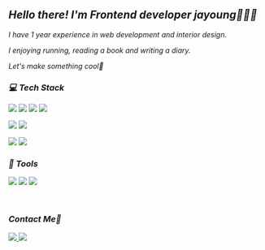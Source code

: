 
<h2 >  <i>Hello there! I'm Frontend developer jayoung👩🏻‍💻</i> </h2>
<p ><i>I have 1 year experience in web development and interior design.</i></p>
<p ><i>I enjoying running, reading a book and writing a diary.</i></p>
<p ><i>Let's make something cool💙</i></p>
<h3 ><i> 💻 Tech Stack </i></h3>
<p>
  <img src="https://img.shields.io/badge/JavaScript-F7DF1E?style=flat-square&logo=JavaScript&logoColor=white" />
  <img  src="https://img.shields.io/badge/TypeScript-3178C6?style=flat-square&logo=TypeScript&logoColor=white"/>
  <img   src="https://img.shields.io/badge/React-61DAFB?style=flat-square&logo=React&logoColor=white"/>
    <img  src="https://img.shields.io/badge/Redux-764ABC?style=flat-square&logo=Redux&logoColor=white"/>
</p>
<p>
  <img  src="https://img.shields.io/badge/Html-E34F26?style=flat-square&logo=HTML5&logoColor=white"/>
  <img   src="https://img.shields.io/badge/CSS-1572B6?style=flat-square&logo=CSS3&logoColor=white"/><br/>
</p>
<p >
  <img  src="https://img.shields.io/badge/Java-db4838?style=flat-square&logo=Java&logoColor=white"/>
  <img  src="https://img.shields.io/badge/Spring-green?style=flat-square&logo=Spring&logoColor=white"/>
</p>
<h3 ><i> 🔨 Tools </i></h3>
<p>
  <img  src="https://img.shields.io/badge/Git-F05032?style=flat-square&logo=Git&logoColor=white"/>
  <img src="https://img.shields.io/badge/Firebase-FFCA28?style=flat-square&logo=Firebase&logoColor=white">
    <img src="https://img.shields.io/badge/Figma-F24E1E?style=flat-square&logo=Figma&logoColor=white">
 </p>
</br>

<h3><i>Contact Me📌</i></h3>
<p>
 
 
<a href="https://diary-of-lemon.tistory.com/">
   <img src="https://img.shields.io/badge/-Tistory-blue?style=flat-square&logo=white"/>
</a>
<a href="https://velog.io/@lemon-ginger">
  <img src="https://img.shields.io/badge/Velog-green?style=flat-square&logo=V&logoColor=white"/>
</a>
  
</p>
</br>

